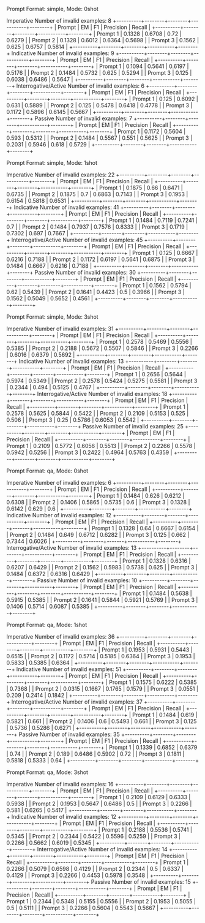 Prompt Format: simple, Mode: 0shot


Imperative
Number of invalid examples:  8
+----------+--------+--------+-----------+--------+
|  Prompt  |   EM   |   F1   | Precision | Recall |
+----------+--------+--------+-----------+--------+
| Prompt 1 | 0.1328 | 0.6708 |    0.72   | 0.6279 |
| Prompt 2 | 0.1328 | 0.6012 |   0.6364  | 0.5698 |
| Prompt 3 | 0.1562 | 0.625  |   0.6757  | 0.5814 |
+----------+--------+--------+-----------+--------+
Indicative
Number of invalid examples:  9
+----------+--------+--------+-----------+--------+
|  Prompt  |   EM   |   F1   | Precision | Recall |
+----------+--------+--------+-----------+--------+
| Prompt 1 | 0.1094 | 0.5641 |   0.6197  | 0.5176 |
| Prompt 2 | 0.1484 | 0.5732 |   0.625   | 0.5294 |
| Prompt 3 | 0.125  | 0.6038 |   0.6486  | 0.5647 |
+----------+--------+--------+-----------+--------+
Interrogative/Active
Number of invalid examples:  6
+----------+--------+--------+-----------+--------+
|  Prompt  |   EM   |   F1   | Precision | Recall |
+----------+--------+--------+-----------+--------+
| Prompt 1 | 0.125  | 0.6092 |   0.631   | 0.5889 |
| Prompt 2 | 0.125  | 0.5478 |   0.6418  | 0.4778 |
| Prompt 3 | 0.1172 | 0.5896 |   0.6145  | 0.5667 |
+----------+--------+--------+-----------+--------+
Passive
Number of invalid examples:  7
+----------+--------+--------+-----------+--------+
|  Prompt  |   EM   |   F1   | Precision | Recall |
+----------+--------+--------+-----------+--------+
| Prompt 1 | 0.1172 | 0.5604 |   0.593   | 0.5312 |
| Prompt 2 | 0.1484 | 0.5567 |   0.551   | 0.5625 |
| Prompt 3 | 0.2031 | 0.5946 |   0.618   | 0.5729 |
+----------+--------+--------+-----------+--------+


Prompt Format: simple, Mode: 1shot


Imperative
Number of invalid examples:  22
+----------+--------+--------+-----------+--------+
|  Prompt  |   EM   |   F1   | Precision | Recall |
+----------+--------+--------+-----------+--------+
| Prompt 1 | 0.1875 |  0.66  |   0.6471  | 0.6735 |
| Prompt 2 | 0.1875 |  0.7   |   0.6863  | 0.7143 |
| Prompt 3 | 0.1953 | 0.6154 |   0.5818  | 0.6531 |
+----------+--------+--------+-----------+--------+
Indicative
Number of invalid examples:  41
+----------+--------+--------+-----------+--------+
|  Prompt  |   EM   |   F1   | Precision | Recall |
+----------+--------+--------+-----------+--------+
| Prompt 1 | 0.1484 | 0.7119 |   0.7241  |  0.7   |
| Prompt 2 | 0.1484 | 0.7937 |   0.7576  | 0.8333 |
| Prompt 3 | 0.1719 | 0.7302 |   0.697   | 0.7667 |
+----------+--------+--------+-----------+--------+
Interrogative/Active
Number of invalid examples:  45
+----------+--------+--------+-----------+--------+
|  Prompt  |   EM   |   F1   | Precision | Recall |
+----------+--------+--------+-----------+--------+
| Prompt 1 | 0.125  | 0.6667 |   0.6216  | 0.7188 |
| Prompt 2 | 0.1172 | 0.6197 |   0.5641  | 0.6875 |
| Prompt 3 | 0.1484 | 0.6667 |   0.6216  | 0.7188 |
+----------+--------+--------+-----------+--------+
Passive
Number of invalid examples:  30
+----------+--------+--------+-----------+--------+
|  Prompt  |   EM   |   F1   | Precision | Recall |
+----------+--------+--------+-----------+--------+
| Prompt 1 | 0.1562 | 0.5794 |    0.62   | 0.5439 |
| Prompt 2 | 0.1641 | 0.4423 |    0.5    | 0.3966 |
| Prompt 3 | 0.1562 | 0.5049 |   0.5652  | 0.4561 |
+----------+--------+--------+-----------+--------+


Prompt Format: simple, Mode: 3shot


Imperative
Number of invalid examples:  31
+----------+--------+--------+-----------+--------+
|  Prompt  |   EM   |   F1   | Precision | Recall |
+----------+--------+--------+-----------+--------+
| Prompt 1 | 0.2578 | 0.5469 |   0.5556  | 0.5385 |
| Prompt 2 | 0.2188 | 0.5672 |   0.5507  | 0.5846 |
| Prompt 3 | 0.2266 | 0.6016 |   0.6379  | 0.5692 |
+----------+--------+--------+-----------+--------+
Indicative
Number of invalid examples:  13
+----------+--------+--------+-----------+--------+
|  Prompt  |   EM   |   F1   | Precision | Recall |
+----------+--------+--------+-----------+--------+
| Prompt 1 | 0.2656 | 0.5644 |   0.5974  | 0.5349 |
| Prompt 2 | 0.2578 | 0.5424 |   0.5275  | 0.5581 |
| Prompt 3 | 0.2344 | 0.494  |   0.5125  | 0.4767 |
+----------+--------+--------+-----------+--------+
Interrogative/Active
Number of invalid examples:  18
+----------+--------+--------+-----------+--------+
|  Prompt  |   EM   |   F1   | Precision | Recall |
+----------+--------+--------+-----------+--------+
| Prompt 1 | 0.2578 | 0.5625 |   0.5844  | 0.5422 |
| Prompt 2 | 0.2109 | 0.5153 |   0.525   | 0.506  |
| Prompt 3 |  0.25  | 0.5786 |   0.6053  | 0.5542 |
+----------+--------+--------+-----------+--------+
Passive
Number of invalid examples:  25
+----------+--------+--------+-----------+--------+
|  Prompt  |   EM   |   F1   | Precision | Recall |
+----------+--------+--------+-----------+--------+
| Prompt 1 | 0.2109 | 0.5772 |   0.6056  | 0.5513 |
| Prompt 2 | 0.2266 | 0.5578 |   0.5942  | 0.5256 |
| Prompt 3 | 0.2422 | 0.4964 |   0.5763  | 0.4359 |
+----------+--------+--------+-----------+--------+


Prompt Format: qa, Mode: 0shot


Imperative
Number of invalid examples:  6
+----------+--------+--------+-----------+--------+
|  Prompt  |   EM   |   F1   | Precision | Recall |
+----------+--------+--------+-----------+--------+
| Prompt 1 | 0.1484 | 0.626  |   0.6212  | 0.6308 |
| Prompt 2 | 0.1406 | 0.5865 |   0.5735  |  0.6   |
| Prompt 3 | 0.1328 | 0.6142 |   0.629   |  0.6   |
+----------+--------+--------+-----------+--------+
Indicative
Number of invalid examples:  12
+----------+--------+-------+-----------+--------+
|  Prompt  |   EM   |   F1  | Precision | Recall |
+----------+--------+-------+-----------+--------+
| Prompt 1 | 0.1328 |  0.64 |   0.6667  | 0.6154 |
| Prompt 2 | 0.1484 | 0.649 |   0.6712  | 0.6282 |
| Prompt 3 | 0.125  | 0.662 |   0.7344  | 0.6026 |
+----------+--------+-------+-----------+--------+
Interrogative/Active
Number of invalid examples:  13
+----------+--------+--------+-----------+--------+
|  Prompt  |   EM   |   F1   | Precision | Recall |
+----------+--------+--------+-----------+--------+
| Prompt 1 | 0.1328 | 0.6316 |   0.6207  | 0.6429 |
| Prompt 2 | 0.1562 | 0.5983 |   0.5738  | 0.625  |
| Prompt 3 | 0.1484 | 0.6372 |   0.6316  | 0.6429 |
+----------+--------+--------+-----------+--------+
Passive
Number of invalid examples:  10
+----------+--------+--------+-----------+--------+
|  Prompt  |   EM   |   F1   | Precision | Recall |
+----------+--------+--------+-----------+--------+
| Prompt 1 | 0.1484 | 0.5638 |   0.5915  | 0.5385 |
| Prompt 2 | 0.1641 | 0.5844 |   0.5921  | 0.5769 |
| Prompt 3 | 0.1406 | 0.5714 |   0.6087  | 0.5385 |
+----------+--------+--------+-----------+--------+


Prompt Format: qa, Mode: 1shot


Imperative
Number of invalid examples:  36
+----------+--------+--------+-----------+--------+
|  Prompt  |   EM   |   F1   | Precision | Recall |
+----------+--------+--------+-----------+--------+
| Prompt 1 | 0.1953 | 0.5931 |   0.5443  | 0.6515 |
| Prompt 2 | 0.1172 | 0.5714 |   0.5185  | 0.6364 |
| Prompt 3 | 0.1953 | 0.5833 |   0.5385  | 0.6364 |
+----------+--------+--------+-----------+--------+
Indicative
Number of invalid examples:  51
+----------+--------+--------+-----------+--------+
|  Prompt  |   EM   |   F1   | Precision | Recall |
+----------+--------+--------+-----------+--------+
| Prompt 1 | 0.1575 | 0.6222 |   0.5385  | 0.7368 |
| Prompt 2 | 0.0315 | 0.1667 |   0.1765  | 0.1579 |
| Prompt 3 | 0.0551 | 0.209  |   0.2414  | 0.1842 |
+----------+--------+--------+-----------+--------+
Interrogative/Active
Number of invalid examples:  37
+----------+--------+--------+-----------+--------+
|  Prompt  |   EM   |   F1   | Precision | Recall |
+----------+--------+--------+-----------+--------+
| Prompt 1 | 0.1484 | 0.619  |   0.5821  | 0.661  |
| Prompt 2 | 0.1406 |  0.6   |   0.5493  | 0.661  |
| Prompt 3 | 0.125  | 0.5736 |   0.5286  | 0.6271 |
+----------+--------+--------+-----------+--------+
Passive
Number of invalid examples:  35
+----------+--------+--------+-----------+--------+
|  Prompt  |   EM   |   F1   | Precision | Recall |
+----------+--------+--------+-----------+--------+
| Prompt 1 | 0.1339 | 0.6852 |   0.6379  |  0.74  |
| Prompt 2 | 0.189  | 0.6486 |   0.5902  |  0.72  |
| Prompt 3 | 0.1811 | 0.5818 |   0.5333  |  0.64  |
+----------+--------+--------+-----------+--------+


Prompt Format: qa, Mode: 3shot


Imperative
Number of invalid examples:  16
+----------+--------+--------+-----------+--------+
|  Prompt  |   EM   |   F1   | Precision | Recall |
+----------+--------+--------+-----------+--------+
| Prompt 1 | 0.2109 | 0.6129 |   0.6333  | 0.5938 |
| Prompt 2 | 0.1953 | 0.5647 |   0.6486  |  0.5   |
| Prompt 3 | 0.2266 | 0.581  |   0.6265  | 0.5417 |
+----------+--------+--------+-----------+--------+
Indicative
Number of invalid examples:  12
+----------+--------+--------+-----------+--------+
|  Prompt  |   EM   |   F1   | Precision | Recall |
+----------+--------+--------+-----------+--------+
| Prompt 1 | 0.2188 | 0.5536 |   0.5741  | 0.5345 |
| Prompt 2 | 0.2344 | 0.5422 |   0.5596  | 0.5259 |
| Prompt 3 | 0.2266 | 0.5662 |   0.6019  | 0.5345 |
+----------+--------+--------+-----------+--------+
Interrogative/Active
Number of invalid examples:  14
+----------+--------+--------+-----------+--------+
|  Prompt  |   EM   |   F1   | Precision | Recall |
+----------+--------+--------+-----------+--------+
| Prompt 1 | 0.2266 | 0.5079 |   0.6598  | 0.4129 |
| Prompt 2 | 0.2344 |  0.5   |   0.6337  | 0.4129 |
| Prompt 3 | 0.2266 | 0.4453 |   0.5978  | 0.3548 |
+----------+--------+--------+-----------+--------+
Passive
Number of invalid examples:  15
+----------+--------+--------+-----------+--------+
|  Prompt  |   EM   |   F1   | Precision | Recall |
+----------+--------+--------+-----------+--------+
| Prompt 1 | 0.2344 | 0.5348 |   0.5155  | 0.5556 |
| Prompt 2 | 0.1953 | 0.5055 |    0.5    | 0.5111 |
| Prompt 3 | 0.2266 | 0.5604 |   0.5543  | 0.5667 |
+----------+--------+--------+-----------+--------+